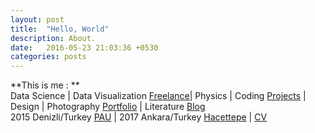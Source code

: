 ```yaml
---
layout: post
title:  "Hello, World"
description: About.
date:   2016-05-23 21:03:36 +0530
categories: posts
---
```


**This is me : **  
Data Science | Data Visualization [Freelance](https://www.upwork.com/freelancers/~01550e7089fbce960f)| Physics | Coding [Projects](https://github.com/ozlemekici?tab=repositories) | Design | Photography [Portfolio](https://www.instagram.com/ozzlemekici) | Literature [Blog](https://www.levlaninnotdefteri.com/)
<br/>
2015 Denizli/Turkey [PAU](http://www.pau.edu.tr/) | 2017 Ankara/Turkey [Hacettepe](http://www.hacettepe.edu.tr/) | [CV](https://drive.google.com/file/d/1PexX953DsQdszA2-EjmPZOAx-b3LHKeU/view?usp=sharing)
